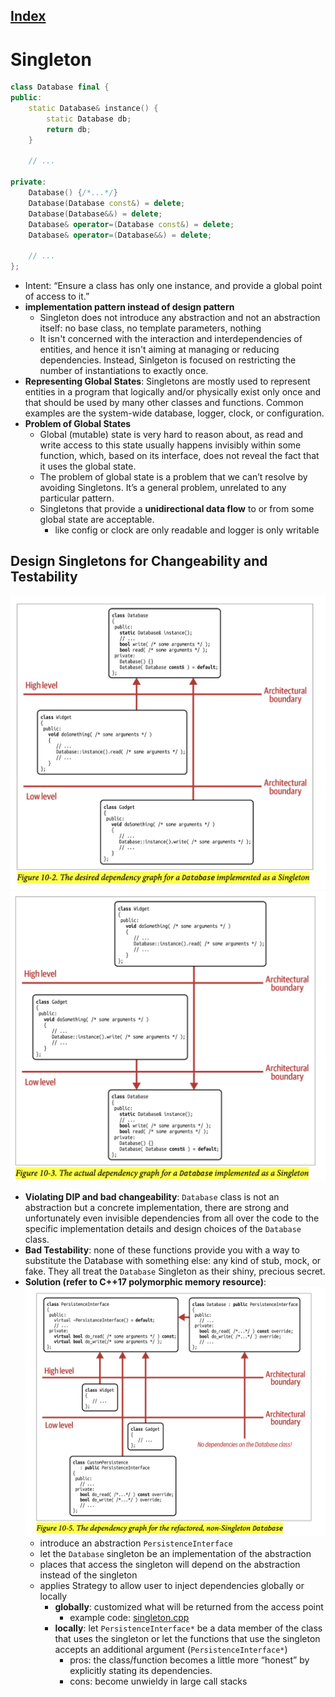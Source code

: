 ## [Index](../c++_software_design.md)

# Singleton

```cpp
class Database final {
public:
    static Database& instance() {
        static Database db;
        return db;
    }

    // ...

private:
    Database() {/*...*/}
    Database(Database const&) = delete;
    Database(Database&&) = delete;
    Database& operator=(Database const&) = delete;
    Database& operator=(Database&&) = delete;

    // ...
};
```
- Intent: “Ensure a class has only one instance, and provide a global point of access to it.”
- __implementation pattern instead of design pattern__
    - Singleton does not introduce any abstraction and not an abstraction itself: no base class, no template parameters, nothing
    - It isn't concerned with the interaction and interdependencies of entities, and hence it isn't aiming at managing or reducing dependencies. Instead, Sinlgeton is focused on restricting the number of instantiations to exactly once.
- __Representing Global States__: Singletons are mostly used to represent entities in a program that logically and/or physically exist only once and that should be used by many other classes and functions. Common examples are the system-wide database, logger, clock, or configuration.
- __Problem of Global States__
    - Global (mutable) state is very hard to reason about, as read and write access to this state usually happens invisibly within some function, which, based on its interface, does not reveal the fact that it uses the global state.
    - The problem of global state is a problem that we can’t resolve by avoiding Singletons. It’s a general problem, unrelated to any particular pattern.
    - Singletons that provide a __unidirectional data flow__ to or from some global state are acceptable.
        - like config or clock are only readable and logger is only writable

## Design Singletons for Changeability and Testability

<img src="./figure10-2.png">
<img src="./figure10-3.png">

- __Violating DIP and bad changeability__: `Database` class is not an abstraction but a concrete implementation, there are strong and unfortunately even invisible dependencies from all over the code to the specific implementation details and design choices of the `Database` class.
- __Bad Testability__: none of these functions provide you with a way to substitute the Database with something else: any kind of stub, mock, or fake. They all treat the `Database` Singleton as their shiny, precious secret.
- __Solution (refer to C++17 polymorphic memory resource)__:
    <img src="./figure10-5.png">
    - introduce an abstraction `PersistenceInterface`
    - let the `Database` singleton be an implementation of the abstraction
    - places that access the singleton will depend on the abstraction instead of the singleton
    - applies Strategy to allow user to inject dependencies globally or locally
        - __globally__: customized what will be returned from the access point
            - example code: [singleton.cpp](./singleton.cpp)
        - __locally__: let `PersistenceInterface*` be a data member of the class that uses the singleton or let the functions that use the singleton accepts an additional argument (`PersistenceInterface*`)
            - pros: the class/function becomes a little more “honest” by explicitly stating its dependencies.
            - cons: become unwieldy in large call stacks